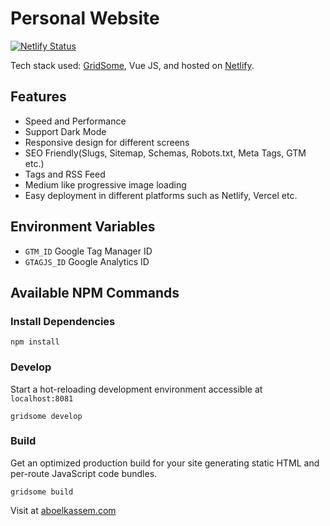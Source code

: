 # Personal Website

[![Netlify Status](https://api.netlify.com/api/v1/badges/43e6409b-6c59-41cf-ae20-5d84ba06e44e/deploy-status)](https://app.netlify.com/sites/aboelkassem/deploys)

Tech stack used: [GridSome](https://gridsome.org), Vue JS, and hosted on [Netlify](https://www.netlify.com).

## Features
* Speed and Performance
* Support Dark Mode
* Responsive design for different screens
* SEO Friendly(Slugs, Sitemap, Schemas, Robots.txt, Meta Tags, GTM etc.)
* Tags and RSS Feed
* Medium like progressive image loading
* Easy deployment in different platforms such as Netlify, Vercel etc.

## Environment Variables

* `GTM_ID`         Google Tag Manager ID
* `GTAGJS_ID`      Google Analytics ID

## Available NPM Commands

### Install Dependencies

```shell
npm install
```

### Develop

Start a hot-reloading development environment accessible at `localhost:8081`

```shell
gridsome develop
```

### Build

Get an optimized production build for your site generating static HTML and per-route JavaScript code bundles.

```shell
gridsome build
```

Visit at [aboelkassem.com](https://www.aboelkassem.com/)
